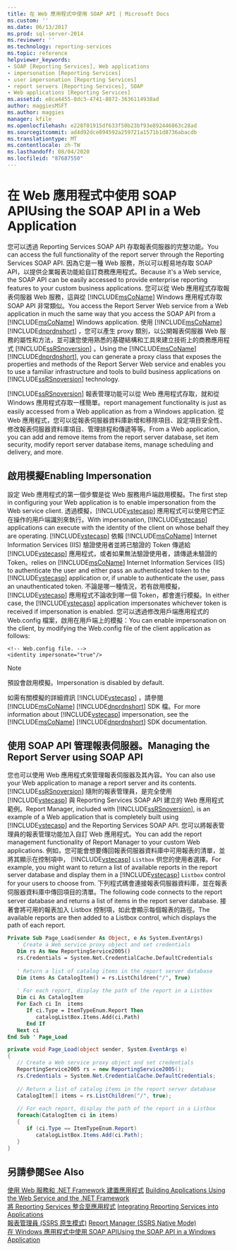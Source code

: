 ```yaml
---
title: 在 Web 應用程式中使用 SOAP API | Microsoft Docs
ms.custom: ''
ms.date: 06/13/2017
ms.prod: sql-server-2014
ms.reviewer: ''
ms.technology: reporting-services
ms.topic: reference
helpviewer_keywords:
- SOAP [Reporting Services], Web applications
- impersonation [Reporting Services]
- user impersonation [Reporting Services]
- report servers [Reporting Services], SOAP
- Web applications [Reporting Services]
ms.assetid: e8ca4455-0dc3-4741-8872-3636114938ad
author: maggiesMSFT
ms.author: maggies
manager: kfile
ms.openlocfilehash: e228f01915df633f50b23bf93e892446863c28ad
ms.sourcegitcommit: ad4d92dce894592a259721a1571b1d8736abacdb
ms.translationtype: MT
ms.contentlocale: zh-TW
ms.lasthandoff: 08/04/2020
ms.locfileid: "87687550"
---
```

# <a name="using-the-soap-api-in-a-web-application"></a><span data-ttu-id="e065f-102">在 Web 應用程式中使用 SOAP API</span><span class="sxs-lookup"><span data-stu-id="e065f-102">Using the SOAP API in a Web Application</span></span>
  <span data-ttu-id="e065f-103">您可以透過 Reporting Services SOAP API 存取報表伺服器的完整功能。</span><span class="sxs-lookup"><span data-stu-id="e065f-103">You can access the full functionality of the report server through the Reporting Services SOAP API.</span></span> <span data-ttu-id="e065f-104">因為它是一種 Web 服務，所以可以輕易地存取 SOAP API，以提供企業報表功能給自訂商務應用程式。</span><span class="sxs-lookup"><span data-stu-id="e065f-104">Because it's a Web service, the SOAP API can be easily accessed to provide enterprise reporting features to your custom business applications.</span></span> <span data-ttu-id="e065f-105">您可以從 Web 應用程式存取報表伺服器 Web 服務，這與從 [!INCLUDE[msCoName](../../includes/msconame-md.md)] Windows 應用程式存取 SOAP API 非常類似。</span><span class="sxs-lookup"><span data-stu-id="e065f-105">You access the Report Server Web service from a Web application in much the same way that you access the SOAP API from a [!INCLUDE[msCoName](../../includes/msconame-md.md)] Windows application.</span></span> <span data-ttu-id="e065f-106">使用 [!INCLUDE[msCoName](../../includes/msconame-md.md)] [!INCLUDE[dnprdnshort](../../includes/dnprdnshort-md.md)] ，您可以產生 proxy 類別，以公開報表伺服器 Web 服務的屬性和方法，並可讓您使用熟悉的基礎結構和工具來建立技術上的商務應用程式 [!INCLUDE[ssRSnoversion](../../includes/ssrsnoversion-md.md)] 。</span><span class="sxs-lookup"><span data-stu-id="e065f-106">Using the [!INCLUDE[msCoName](../../includes/msconame-md.md)] [!INCLUDE[dnprdnshort](../../includes/dnprdnshort-md.md)], you can generate a proxy class that exposes the properties and methods of the Report Server Web service and enables you to use a familiar infrastructure and tools to build business applications on [!INCLUDE[ssRSnoversion](../../includes/ssrsnoversion-md.md)] technology.</span></span>  
  
 [!INCLUDE[ssRSnoversion](../../includes/ssrsnoversion-md.md)] <span data-ttu-id="e065f-107">報表管理功能可以從 Web 應用程式存取，就和從 Windows 應用程式存取一樣簡單。</span><span class="sxs-lookup"><span data-stu-id="e065f-107">report management functionality is just as easily accessed from a Web application as from a Windows application.</span></span> <span data-ttu-id="e065f-108">從 Web 應用程式，您可以從報表伺服器資料庫新增和移除項目、設定項目安全性、修改報表伺服器資料庫項目、管理排程和傳遞等等。</span><span class="sxs-lookup"><span data-stu-id="e065f-108">From a Web application, you can add and remove items from the report server database, set item security, modify report server database items, manage scheduling and delivery, and more.</span></span>  
  
## <a name="enabling-impersonation"></a><span data-ttu-id="e065f-109">啟用模擬</span><span class="sxs-lookup"><span data-stu-id="e065f-109">Enabling Impersonation</span></span>  
 <span data-ttu-id="e065f-110">設定 Web 應用程式的第一個步驟是從 Web 服務用戶端啟用模擬。</span><span class="sxs-lookup"><span data-stu-id="e065f-110">The first step in configuring your Web application is to enable impersonation from the Web service client.</span></span> <span data-ttu-id="e065f-111">透過模擬，[!INCLUDE[vstecasp](../../includes/vstecasp-md.md)] 應用程式可以使用它們正在操作的用戶端識別來執行。</span><span class="sxs-lookup"><span data-stu-id="e065f-111">With impersonation, [!INCLUDE[vstecasp](../../includes/vstecasp-md.md)] applications can execute with the identity of the client on whose behalf they are operating.</span></span> [!INCLUDE[vstecasp](../../includes/vstecasp-md.md)] <span data-ttu-id="e065f-112">依賴 [!INCLUDE[msCoName](../../includes/msconame-md.md)] Internet Information Services (IIS) 驗證使用者並將已驗證的 Token 傳遞給 [!INCLUDE[vstecasp](../../includes/vstecasp-md.md)] 應用程式，或者如果無法驗證使用者，請傳遞未驗證的 Token。</span><span class="sxs-lookup"><span data-stu-id="e065f-112">relies on [!INCLUDE[msCoName](../../includes/msconame-md.md)] Internet Information Services (IIS) to authenticate the user and either pass an authenticated token to the [!INCLUDE[vstecasp](../../includes/vstecasp-md.md)] application or, if unable to authenticate the user, pass an unauthenticated token.</span></span> <span data-ttu-id="e065f-113">不論是哪一種情況，若有啟用模擬，[!INCLUDE[vstecasp](../../includes/vstecasp-md.md)] 應用程式不論收到哪一個 Token，都會進行模擬。</span><span class="sxs-lookup"><span data-stu-id="e065f-113">In either case, the [!INCLUDE[vstecasp](../../includes/vstecasp-md.md)] application impersonates whichever token is received if impersonation is enabled.</span></span> <span data-ttu-id="e065f-114">您可以透過修改用戶端應用程式的 Web.config 檔案，啟用在用戶端上的模擬：</span><span class="sxs-lookup"><span data-stu-id="e065f-114">You can enable impersonation on the client, by modifying the Web.config file of the client application as follows:</span></span>  
  
```  
<!-- Web.config file. -->  
<identity impersonate="true"/>  
```  
  
> [!NOTE]  
>  <span data-ttu-id="e065f-115">預設會啟用模擬。</span><span class="sxs-lookup"><span data-stu-id="e065f-115">Impersonation is disabled by default.</span></span>  
  
 <span data-ttu-id="e065f-116">如需有關模擬的詳細資訊 [!INCLUDE[vstecasp](../../includes/vstecasp-md.md)] ，請參閱 [!INCLUDE[msCoName](../../includes/msconame-md.md)] [!INCLUDE[dnprdnshort](../../includes/dnprdnshort-md.md)] SDK 檔。</span><span class="sxs-lookup"><span data-stu-id="e065f-116">For more information about [!INCLUDE[vstecasp](../../includes/vstecasp-md.md)] impersonation, see the [!INCLUDE[msCoName](../../includes/msconame-md.md)] [!INCLUDE[dnprdnshort](../../includes/dnprdnshort-md.md)] SDK documentation.</span></span>  
  
## <a name="managing-the-report-server-using-soap-api"></a><span data-ttu-id="e065f-117">使用 SOAP API 管理報表伺服器。</span><span class="sxs-lookup"><span data-stu-id="e065f-117">Managing the Report Server using SOAP API</span></span>  
 <span data-ttu-id="e065f-118">您也可以使用 Web 應用程式來管理報表伺服器及其內容。</span><span class="sxs-lookup"><span data-stu-id="e065f-118">You can also use your Web application to manage a report server and its contents.</span></span> <span data-ttu-id="e065f-119">[!INCLUDE[ssRSnoversion](../../includes/ssrsnoversion-md.md)] 隨附的報表管理員，是完全使用 [!INCLUDE[vstecasp](../../includes/vstecasp-md.md)] 與 Reporting Services SOAP API 建立的 Web 應用程式範例。</span><span class="sxs-lookup"><span data-stu-id="e065f-119">Report Manager, included with [!INCLUDE[ssRSnoversion](../../includes/ssrsnoversion-md.md)], is an example of a Web application that is completely built using [!INCLUDE[vstecasp](../../includes/vstecasp-md.md)] and the Reporting Services SOAP API.</span></span> <span data-ttu-id="e065f-120">您可以將報表管理員的報表管理功能加入自訂 Web 應用程式。</span><span class="sxs-lookup"><span data-stu-id="e065f-120">You can add the report management functionality of Report Manager to your custom Web applications.</span></span> <span data-ttu-id="e065f-121">例如，您可能會想要傳回報表伺服器資料庫中可用報表的清單，並將其顯示在控制項中， [!INCLUDE[vstecasp](../../includes/vstecasp-md.md)] `Listbox` 供您的使用者選擇。</span><span class="sxs-lookup"><span data-stu-id="e065f-121">For example, you might want to return a list of available reports in the report server database and display them in a [!INCLUDE[vstecasp](../../includes/vstecasp-md.md)] `Listbox` control for your users to choose from.</span></span> <span data-ttu-id="e065f-122">下列程式碼會連接報表伺服器資料庫，並在報表伺服器資料庫中傳回項目的清單。</span><span class="sxs-lookup"><span data-stu-id="e065f-122">The following code connects to the report server database and returns a list of items in the report server database.</span></span> <span data-ttu-id="e065f-123">接著會將可用的報表加入 Listbox 控制項，如此會顯示每個報表的路徑。</span><span class="sxs-lookup"><span data-stu-id="e065f-123">The available reports are then added to a Listbox control, which displays the path of each report.</span></span>  
  
```vb  
Private Sub Page_Load(sender As Object, e As System.EventArgs)  
   ' Create a Web service proxy object and set credentials  
   Dim rs As New ReportingService2005()  
   rs.Credentials = System.Net.CredentialCache.DefaultCredentials  
  
   ' Return a list of catalog items in the report server database  
   Dim items As CatalogItem() = rs.ListChildren("/", True)  
  
   ' For each report, display the path of the report in a Listbox  
   Dim ci As CatalogItem  
   For Each ci In  items  
      If ci.Type = ItemTypeEnum.Report Then  
         catalogListBox.Items.Add(ci.Path)  
      End If  
   Next ci  
End Sub ' Page_Load   
```  
  
```csharp  
private void Page_Load(object sender, System.EventArgs e)  
{  
   // Create a Web service proxy object and set credentials  
   ReportingService2005 rs = new ReportingService2005();  
   rs.Credentials = System.Net.CredentialCache.DefaultCredentials;  
  
   // Return a list of catalog items in the report server database  
   CatalogItem[] items = rs.ListChildren("/", true);  
  
   // For each report, display the path of the report in a Listbox  
   foreach(CatalogItem ci in items)  
   {  
      if (ci.Type == ItemTypeEnum.Report)  
         catalogListBox.Items.Add(ci.Path);  
   }  
}  
```  
  
## <a name="see-also"></a><span data-ttu-id="e065f-124">另請參閱</span><span class="sxs-lookup"><span data-stu-id="e065f-124">See Also</span></span>  
 <span data-ttu-id="e065f-125">[使用 Web 服務和 .NET Framework 建置應用程式](../report-server-web-service/net-framework/building-applications-using-the-web-service-and-the-net-framework.md) </span><span class="sxs-lookup"><span data-stu-id="e065f-125">[Building Applications Using the Web Service and the .NET Framework](../report-server-web-service/net-framework/building-applications-using-the-web-service-and-the-net-framework.md) </span></span>  
 <span data-ttu-id="e065f-126">[將 Reporting Services 整合至應用程式](../application-integration/integrating-reporting-services-into-applications.md) </span><span class="sxs-lookup"><span data-stu-id="e065f-126">[Integrating Reporting Services into Applications](../application-integration/integrating-reporting-services-into-applications.md) </span></span>  
 <span data-ttu-id="e065f-127">[報表管理員 &#40;SSRS 原生模式&#41;](../report-manager-ssrs-native-mode.md) </span><span class="sxs-lookup"><span data-stu-id="e065f-127">[Report Manager  &#40;SSRS Native Mode&#41;](../report-manager-ssrs-native-mode.md) </span></span>  
 [<span data-ttu-id="e065f-128">在 Windows 應用程式中使用 SOAP API</span><span class="sxs-lookup"><span data-stu-id="e065f-128">Using the SOAP API in a Windows Application</span></span>](integrating-reporting-services-using-soap-windows-application.md)  
  
  
